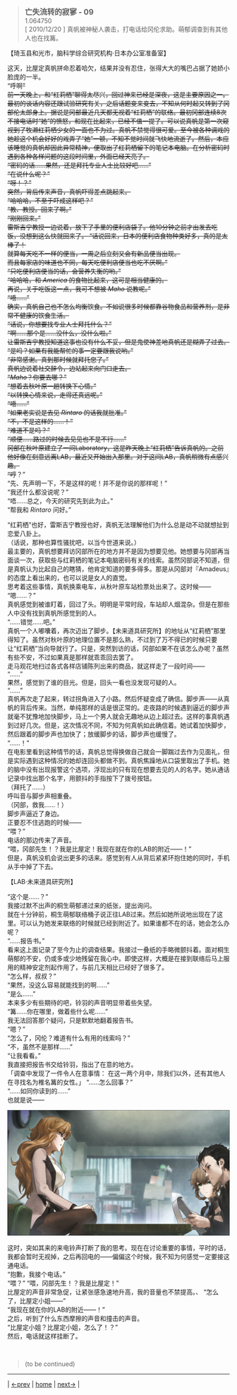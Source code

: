 > <big> **亡失流转的寂寥 - 09** </big>  
> 1.064750  
> [ 2010/12/20 ] 真帆被神秘人袭击，打电话给冈伦求助。萌郁调查到有其他人也在找篝。  

【琦玉县和光市，脑科学综合研究机构·日本办公室准备室】  

这天，比屋定真帆拼命忍着哈欠，结果并没有忍住，张得大大的嘴巴占据了她娇小脸庞的一半。  
“呼啊~~”  
前一天晚上，和“红莉栖”聊得太尽兴，回过神来已经是深夜，这是主要原因之一。最初的谈话内容还跟试验研究有关，之后话题变来变去，不知从何时起又转到了冈部伦太郎身上。据说是冈部最近几天都无视着“红莉栖”的联络。最初冈部连续8次不接电话时“她”的愤怒，和现在比起来，已经不值一提了。可以说真帆是第一次窥视到了牧濑红莉栖少女的一面也不为过。真帆不禁觉得很可爱。至今被各种调戏的她趁这个机会好好的戏弄了“她”一顿，不知不觉时间就飞快地流逝了。然后，本应该睡觉的真帆却因此异常精神，便取出了红莉栖留下的笔记本电脑。在分析密码时遇到各种各样问题的这段时间里，外面已经天亮了。  
“密码的话……果然，还是拜托专业人士比较好吧……”  
“在说什么呢？”  
“呀！？”  
突然，背后传来声音，真帆吓得差点跳起来。  
“哈哈哈，不至于吓成这样吧？”  
“教、教授。回来了啊。”  
“刚刚回来。”  
雷斯吉宁教授一边说着，放下了手里的便利店袋子。他10分钟之前才出发去吃饭，没想到这么快就回来了。
“话说回来，日本的便利店食物种类好多，真的是太棒了！  
 就算每天吃不一样的便当，一周之后立刻又会有新品便当出现。  
 而且每家店的味道也不同，每天吃便利店便当也吃不厌啊。”  
“只吃便利店便当的话，会营养失衡的哟。”  
“哈哈哈，和 *America* 的食物比起来，这可是相当健康的。  
 再说，关于吃饭这一点，我可不想被 *Maho* 说教呢。”  
“唔……”  
确实，真帆自己也不怎么均衡饮食。不如说很多时候都靠谷物食品和营养剂，是非常不健康的饮食生活。  
“话说，你想要找专业人士拜托什么？”  
“啊……那个是……没什么，没什么啦。”  
让雷斯吉宁教授知道这事也没有什么不妥，但是鬼使神差地真帆还是糊弄了过去。  
“是吗？如果有我能帮忙的事一定要跟我说哟。”  
“非常感谢。真到那时候就拜托您了。”  
真帆边说着社交辞令，边站起来向门口走去。  
“*Maho*？你要去哪？”  
“想着去秋叶原一趟转换下心情。”  
“以转换心情来说，走得还真远呢。”  
“唔……”  
“如果老实说是去见 *Rintaro* 的话我就批准。”  
“不，不是这样的……！”  
“难道不是吗？”  
“顺便……路过的时候去见见也不是不行……”  
冈部在秋叶原建立了一间Laboratory，这是昨天晚上“红莉栖”告诉真帆的。之前他好像在刻意远离LAB，最近又开始出入那里。对于这间LAB，真帆稍微有点感兴趣。  
“哼~~？”  
“先、先声明一下，不是这样的呢！并不是你说的那样呢！”  
“我还什么都没说呢？”  
“唔……总之，今天的研究先到此为止。”  
“帮我和 *Rintaro* 问好。”  

“红莉栖”也好，雷斯吉宁教授也好，真帆无法理解他们为什么总是动不动就想扯到恋爱八卦上。  
（话说，那种也算性骚扰吧，以当今世道来说。）  
最主要的，真帆想要拜访冈部所在的地方并不是因为想要见他。她想要与冈部再当面谈一次，获取些与红莉栖的笔记本电脑密码有关的线索。虽然冈部说不知道，但是真帆认为比起自己的瞎猜，他肯定知道的要多得多。那是从冈部对『Amadeus』的态度上看出来的，也可以说是女人的直觉。  
思考着这些事情，真帆换乘电车，从秋叶原车站检票处出来了。这时候——  
“嗯……？”  
真帆感觉到被谁盯着，回过了头。明明是平常时段，车站却人烟混杂。但是在那些人中没有找到真帆所感觉到的人。  
“……错觉……吧。”  
真帆一个人嘟囔着，再次迈出了脚步。【未来道具研究所】的地址从“红莉栖”那里得知了。虽然对秋叶原的地理位置不是那么熟，不过到了万不得已的时候只要让“红莉栖”当向导就行了。只是，突然到访的话，冈部如果不在该怎么办呢？虽然有些不安，不过如果真是那样就乖乖回去罢了。  
走马观花地扫过各式各样店铺陈列出来的商品，就这样走了一段时间——  
“……”  
果然，感觉到了谁的目光。但是，回头一看也没发现可疑的人。  
“……”  
真帆再次走了起来，转过拐角进入了小路。然后怀疑变成了确信。脚步声——从真帆的背后传来。当然，单纯那样的话是很正常的。走夜路的时候遇到逼近的脚步声就毫不犹豫地加快脚步，马上一个男人就会无趣地从边上超过去。这样的事真帆遇到过好几次。但是，这次情况不同，不知为何真帆如此确信着。她试着加快脚步，然后跟着的脚步声也加快了；放缓脚步的话，脚步声也缓慢了。  
“……！”  
在电影里看到这种情节的话，真帆总觉得换做自己就会一脚踹过去作为见面礼，但是实际遇到这种情况的她却连回头都做不到。真帆焦躁地从口袋里取出了手机。她的脑中没有出现报警这个选项，浮现出的只有现在想要去见的人的名字。她从通话记录中找出那个名字，用颤抖的手指按下了拨号按钮。  
（拜托了……）  
呼叫音与脚步声相重叠。  
（冈部，救我……！）  
脚步声逼近了身边。  
正要忍不住逃跑的时候——  
“喂？”  
电话的那边传来了声音。  
“喂，冈部先生！？我是比屋定！我现在就在你的LAB的附近——！”  
但是，真帆没机会说出更多的话来。感觉到有人从背后紧紧环抱住她的同时，手机从手中掉了下去。  

【LAB·未来道具研究所】

“这个是……？”  
我接过默不出声的桐生萌郁递过来的纸张，提出询问。  
就在十分钟前，桐生萌郁联络桶子说正往LAB过来。然后如她所说地出现在了这里。可以认为她发来联络的时候就已经到附近了。如果谁都不在的话，她会怎么办呢？  
“……报告书。”  
看来这上面记录了至今为止的调查结果。我接过一叠纸的手略微颤抖着。面对桐生萌郁的不安，仍或多或少地残留在我心中。即使这样，大概是在接到联络后马上服用的精神安定剂起作用了，与前几天相比已经好了很多了。  
“怎么样，叔叔？”  
“果然，没这么容易就能找到的啊……”  
“是么……”  
本来多少有些期待的吧，铃羽的声音明显带着些失望。  
“篝……你在哪里，做着些什么呢……”  
我无法回答那个疑问，只是默默地翻着报告书。  
“嗯？”  
“怎么了，冈伦？难道有什么有用的线索吗？”  
“不，虽然不是那样……”  
“让我看看。”  
我直接把报告书交给铃羽，指出了在意的地方。  
「调查中发现了一件令人在意事情：
 在这一两个月中，除我们以外，还有其他人在寻找名为椎名篝的女性。」
“……怎么回事？”  
“……如同你读到的……”  
也就是说——  

![](../pics/0059-1.png)

这时，突如其来的来电铃声打断了我的思考。现在在讨论重要的事情，平时的话，我都会暂时无视掉，之后再回电的——偏偏这个时候，我不知为何感觉一定要接这通电话。  
“抱歉，我接个电话。”  
“喂？”
“喂，冈部先生！？我是比屋定！”  
比屋定的声音非常急促，让紧张感急速地升高，我的音量也不禁提高。、
“怎么了，比屋定小姐——”  
“我现在就在你的LAB的附近——！”  
之后，听到了什么东西摩擦的声音和撞击的声音。  
“比屋定小姐？比屋定小姐，怎么了！？”  
然后，电话就这样挂断了。  


<br/>

> (to be continued)
---

| [←prev](./0058) | [home](../../) | [next→](./0060) |
